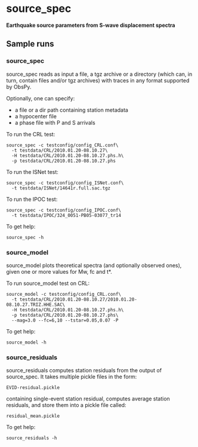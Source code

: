 # source_spec
**Earthquake source parameters from S-wave displacement spectra**

## Sample runs

### source_spec
source_spec reads as input a file, a tgz archive or a directory (which can,
in turn, contain files and/or tgz archives) with traces in any format supported
by ObsPy.

Optionally, one can specify:

 - a file or a dir path containing station metadata
 - a hypocenter file
 - a phase file with P and S arrivals

To run the CRL test:

    source_spec -c testconfig/config_CRL.conf\
      -t testdata/CRL/2010.01.20-08.10.27\
      -H testdata/CRL/2010.01.20-08.10.27.phs.h\
      -p testdata/CRL/2010.01.20-08.10.27.phs

To run the ISNet test:

    source_spec -c testconfig/config_ISNet.conf\
      -t testdata/ISNet/14641r.full.sac.tgz

To run the IPOC test:

    source_spec -c testconfig/config_IPOC.conf\
      -t testdata/IPOC/324_0051-PB05-03077_tr14

To get help:

    source_spec -h


### source_model
source_model plots theoretical spectra (and optionally observed ones),
given one or more values for Mw, fc and t*.

To run source_model test on CRL:

    source_model -c testconfig/config_CRL.conf\
      -t testdata/CRL/2010.01.20-08.10.27/2010.01.20-08.10.27.TRIZ.HHE.SAC\
      -H testdata/CRL/2010.01.20-08.10.27.phs.h\
      -p testdata/CRL/2010.01.20-08.10.27.phs\
      --mag=3.0 --fc=6,10 --tstar=0.05,0.07 -P

To get help:

    source_model -h


### source_residuals
source_residuals computes station residuals from the output of source_spec.
It takes multiple pickle files in the form:

    EVID-residual.pickle

containing single-event station residual, computes average station residuals,
and store them into a pickle file called:

    residual_mean.pickle

To get help:

    source_residuals -h
